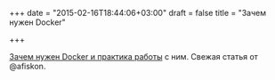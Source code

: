 +++
date = "2015-02-16T18:44:06+03:00"
draft = false
title = "Зачем нужен Docker"

+++

<p><a href="http://eax.me/docker/">Зачем нужен Docker и практика работы</a> с ним. Свежая статья от @afiskon.</p>

